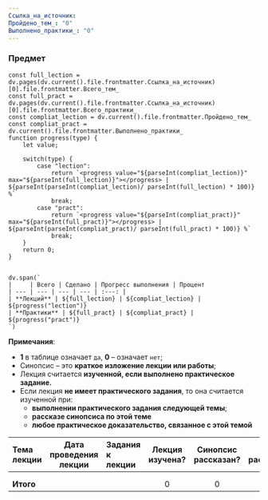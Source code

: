 ```yaml
---
Ссылка_на_источник: 
Пройдено_тем_: "0"
Выполнено_практики_: "0"
---
```

### Предмет

```dataviewjs
const full_lection = dv.pages(dv.current().file.frontmatter.Ссылка_на_источник)[0].file.frontmatter.Всего_тем_
const full_pract = dv.pages(dv.current().file.frontmatter.Ссылка_на_источник)[0].file.frontmatter.Всего_практики_
const compliat_lection = dv.current().file.frontmatter.Пройдено_тем_
const compliat_pract = dv.current().file.frontmatter.Выполнено_практики_
function progress(type) {
    let value;
    
    switch(type) {
        case "lection": 
			return `<progress value="${parseInt(compliat_lection)}" max="${parseInt(full_lection)}"></progress> | ${parseInt(parseInt(compliat_lection)/ parseInt(full_lection) * 100)} %`
            break;
        case "pract":
			return `<progress value="${parseInt(compliat_pract)}" max="${parseInt(full_pract)}"></progress> | ${parseInt(parseInt(compliat_pract)/ parseInt(full_pract) * 100)} %`
            break;
    }
    return 0;
}


dv.span(`
|     | Всего | Сделано | Прогресс выполнения | Процент 
| --- | --- | --- | --- | :---: |
| **Лекций** | ${full_lection} | ${compliat_lection} | ${progress("lection")}
| **Практики** | ${full_pract} | ${compliat_pract} | ${progress("pract")}
`)
```
**Примечания**: 
- **1** в таблице означает `да`, **0** – означает `нет`;
- Синопсис – это **краткое изложение лекции или работы**;
- Лекция считается **изученной, если выполнено практическое задание.**
- Если лекция **не имеет практического задания**, то она считается изученной при:
	- **выполнении практического задания следующей темы**;
	- **рассказе синопсиса по этой теме**
	- **любое практическое доказательство, связанное с этой темой**

| Тема лекции | Дата проведения лекции | Задания к лекции | Лекция изучена? | Синопсис рассказан? | Когда рассказан? | Задание выполненно? | Когда проверенно? |
|:----------- |:----------------------:|:---------------- |:---------------:|:-------------------:|:----------------:|:-------------------:|:-----------------:|
|             |                        |                  |                 |                     |                  |                     |                   |
|             |                        |                  |                 |                     |                  |                     |                   |
| **Итого**   |                        |                  |        0        |          0          |                  |          0          |                   |
<!-- TBLFM: @>$4=sum(@I..@-1) -->
<!-- TBLFM: @>$5=sum(@I..@-1) -->
<!-- TBLFM: @>$7=sum(@I..@-1) -->


